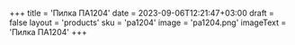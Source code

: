 +++
title = 'Пилка ПА1204'
date = 2023-09-06T12:21:47+03:00
draft = false
layout = 'products'
sku = 'pa1204'
image = 'pa1204.png'
imageText = 'Пилка ПА1204'
+++
